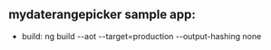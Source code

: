 ## mydaterangepicker sample app:

* build: ng build --aot --target=production --output-hashing none
